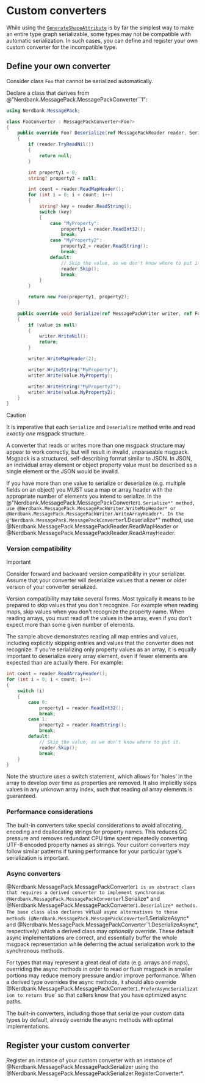# Custom converters

While using the [`GenerateShapeAttribute`](xref:TypeShape.GenerateShapeAttribute) is by far the simplest way to make an entire type graph serializable, some types may not be compatible with automatic serialization.
In such cases, you can define and register your own custom converter for the incompatible type.

## Define your own converter

Consider class `Foo` that cannot be serialized automatically.

Declare a class that derives from @"Nerdbank.MessagePack.MessagePackConverter``1":

```cs
using Nerdbank.MessagePack;

class FooConverter : MessagePackConverter<Foo?>
{
    public override Foo? Deserialize(ref MessagePackReader reader, SerializationContext context)
    {
        if (reader.TryReadNil())
        {
            return null;
        }

        int property1 = 0;
        string? property2 = null;

        int count = reader.ReadMapHeader();
        for (int i = 0; i < count; i++)
        {
            string? key = reader.ReadString();
            switch (key)
            {
                case "MyProperty":
                    property1 = reader.ReadInt32();
                    break;
                case "MyProperty2":
                    property2 = reader.ReadString();
                    break;
                default:
                    // Skip the value, as we don't know where to put it.
                    reader.Skip();
                    break;
            }
        }

        return new Foo(property1, property2);
    }

    public override void Serialize(ref MessagePackWriter writer, ref Foo? value, SerializationContext context)
    {
        if (value is null)
        {
            writer.WriteNil();
            return;
        }

        writer.WriteMapHeader(2);

        writer.WriteString("MyProperty");
        writer.Write(value.MyProperty);

        writer.WriteString("MyProperty2");
        writer.Write(value.MyProperty2);
    }
}
```

> [!CAUTION]
> It is imperative that each `Serialize` and `Deserialize` method write and read *exactly one* msgpack structure.

A converter that reads or writes more than one msgpack structure may appear to work correctly, but will result in invalid, unparseable msgpack.
Msgpack is a structured, self-describing format similar to JSON.
In JSON, an individual array element or object property value must be described as a single element or the JSON would be invalid.

If you have more than one value to serialize or deserialize (e.g. multiple fields on an object) you MUST use a map or array header with the appropriate number of elements you intend to serialize.
In the @"Nerdbank.MessagePack.MessagePackConverter`1.Serialize*" method, use @Nerdbank.MessagePack.MessagePackWriter.WriteMapHeader* or @Nerdbank.MessagePack.MessagePackWriter.WriteArrayHeader*.
In the @"Nerdbank.MessagePack.MessagePackConverter`1.Deserialize*" method, use @Nerdbank.MessagePack.MessagePackReader.ReadMapHeader or @Nerdbank.MessagePack.MessagePackReader.ReadArrayHeader.

### Version compatibility

> [!IMPORTANT]
> Consider forward and backward version compatibility in your serializer.
> Assume that your converter will deserialize values that a newer or older version of your converter serialized.

Version compatibility may take several forms.
Most typically it means to be prepared to skip values that you don't recognize.
For example when reading maps, skip values when you don't recognize the property name.
When reading arrays, you must read *all* the values in the array, even if you don't expect more than some given number of elements.

The sample above demonstrates reading all map entries and values, including explicitly skipping entries and values that the converter does not recognize.
If you're serializing only property values as an array, it is equally important to deserialize every array element, even if fewer elements are expected than are actually there. For example:

```cs
int count = reader.ReadArrayHeader();
for (int i = 0; i < count; i++)
{
    switch (i)
    {
        case 0:
            property1 = reader.ReadInt32();
            break;
        case 1:
            property2 = reader.ReadString();
            break;
        default:
            // Skip the value, as we don't know where to put it.
            reader.Skip();
            break;
    }
}
```

Note the structure uses a switch statement, which allows for 'holes' in the array to develop over time as properties are removed.
It also implicitly skips values in any unknown array index, such that reading *all* array elements is guaranteed.

### Performance considerations

The built-in converters take special considerations to avoid allocating, encoding and deallocating strings for property names.
This reduces GC pressure and removes redundant CPU time spent repeatedly converting UTF-8 encoded property names as strings.
Your custom converters *may* follow similar patterns if tuning performance for your particular type's serialization is important.

### Async converters

@Nerdbank.MessagePack.MessagePackConverter`1 is an abstract class that requires a derived converter to implement synchronous @Nerdbank.MessagePack.MessagePackConverter`1.Serialize* and @Nerdbank.MessagePack.MessagePackConverter`1.Deserialize* methods.
The base class also declares `virtual` async alternatives to these methods (@Nerdbank.MessagePack.MessagePackConverter`1.SerializeAsync* and @Nerdbank.MessagePack.MessagePackConverter`1.DeserializeAsync*, respectively) which a derived class may *optionally* override.
These default async implementations are correct, and essentially buffer the whole msgpack representation while deferring the actual serialization work to the synchronous methods.

For types that may represent a great deal of data (e.g. arrays and maps), overriding the async methods in order to read or flush msgpack in smaller portions may reduce memory pressure and/or improve performance.
When a derived type overrides the async methods, it should also override @Nerdbank.MessagePack.MessagePackConverter`1.PreferAsyncSerialization to return `true` so that callers know that you have optimized async paths.

The built-in converters, including those that serialize your custom data types by default, already override the async methods with optimal implementations.

## Register your custom converter

Register an instance of your custom converter with an instance of @Nerdbank.MessagePack.MessagePackSerializer using the @Nerdbank.MessagePack.MessagePackSerializer.RegisterConverter*.
